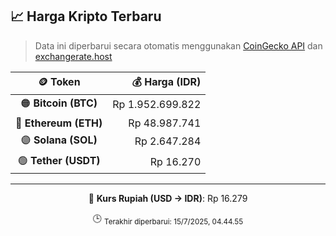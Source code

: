 

<!-- HARGA_KRIPTO -->
## 📈 Harga Kripto Terbaru

> Data ini diperbarui secara otomatis menggunakan [CoinGecko API](https://www.coingecko.com/) dan [exchangerate.host](https://exchangerate.host/)

<div align="center">

| 🪙 Token | 💰 Harga (IDR) |
|:------:|---------------:|
| 🟠 **Bitcoin (BTC)**   | Rp 1.952.699.822 |
| 🔵 **Ethereum (ETH)**  | Rp 48.987.741 |
| 🟣 **Solana (SOL)**    | Rp 2.647.284 |
| 🟢 **Tether (USDT)**   | Rp 16.270 |

---

💱 **Kurs Rupiah (USD → IDR)**: Rp 16.279

🕒 <sub>Terakhir diperbarui: 15/7/2025, 04.44.55</sub>

</div>
<!-- /HARGA_KRIPTO -->